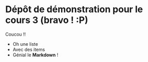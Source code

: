 # Dépôt de démonstration pour le cours 3 (bravo ! :P)
Coucou !!

- Oh une liste
- Avec des items
- Génial le **Markdown** !
